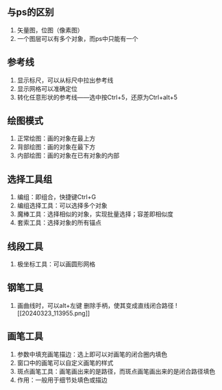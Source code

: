 ## 与ps的区别
1. 矢量图，位图（像素图）
2. 一个图层可以有多个对象，而ps中只能有一个
## 参考线
1. 显示标尺，可以从标尺中拉出参考线
2. 显示网格可以准确定位
3. 转化任意形状的参考线——选中按Ctrl+5，还原为Ctrl+alt+5
## 绘图模式
1. 正常绘图：画的对象在最上方
2. 背部绘图：画的对象在最下方
3. 内部绘图：画的对象在已有对象的内部
## 选择工具组
1. 编组：即组合，快捷键Ctrl+G
2. 编组选择工具：可以选择多个对象
3. 魔棒工具：选择相似的对象，实现批量选择；容差即相似度
4.  套索工具：选择对象的所有锚点
## 线段工具
1. 极坐标工具：可以画圆形网格
## 钢笔工具
1. 画曲线时，可以alt+左键 删除手柄，使其变成直线闭合路径
![[20240323_113955.png]]
## 画笔工具
1. 参数中填充画笔描边：选上即可以对画笔的闭合圈内填色
2. 窗口中的画笔可以自定义画笔的样式
3. 斑点画笔工具：画笔画出来的是路径，而斑点画笔画出来的是闭合路径填色
4. 作用：一般用于细节处填色或描边